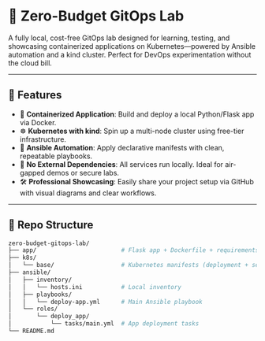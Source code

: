 # 🧪 Zero-Budget GitOps Lab

A fully local, cost-free GitOps lab designed for learning, testing, and showcasing containerized applications on Kubernetes—powered by Ansible automation and a kind cluster. Perfect for DevOps experimentation without the cloud bill.

---

## 🚀 Features

- 🐳 **Containerized Application**: Build and deploy a local Python/Flask app via Docker.
- ☸️ **Kubernetes with kind**: Spin up a multi-node cluster using free-tier infrastructure.
- 🤖 **Ansible Automation**: Apply declarative manifests with clean, repeatable playbooks.
- 🔐 **No External Dependencies**: All services run locally. Ideal for air-gapped demos or secure labs.
- 🛠 **Professional Showcasing**: Easily share your project setup via GitHub with visual diagrams and clear workflows.

---

## 📁 Repo Structure

```bash
zero-budget-gitops-lab/
├── app/                        # Flask app + Dockerfile + requirements.txt
├── k8s/
│   └── base/                   # Kubernetes manifests (deployment + service)
├── ansible/
│   ├── inventory/
│   │   └── hosts.ini           # Local inventory
│   ├── playbooks/
│   │   └── deploy-app.yml      # Main Ansible playbook
│   └── roles/
│       └── deploy_app/
│           └── tasks/main.yml  # App deployment tasks
└── README.md
